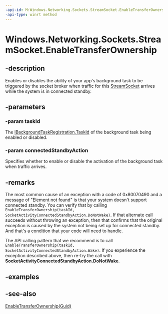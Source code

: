 ```yaml
---
-api-id: M:Windows.Networking.Sockets.StreamSocket.EnableTransferOwnership(System.Guid,Windows.Networking.Sockets.SocketActivityConnectedStandbyAction)
-api-type: winrt method
---
```


<!-- Method syntax
public void EnableTransferOwnership(System.Guid taskId, Windows.Networking.Sockets.SocketActivityConnectedStandbyAction connectedStandbyAction)
-->

# Windows.Networking.Sockets.StreamSocket.EnableTransferOwnership

## -description
Enables or disables the ability of your app's background task to be triggered by the socket broker when traffic for this [StreamSocket](streamsocket.md) arrives while the system is in connected standby.

## -parameters

### -param taskId

The [IBackgroundTaskRegistration.TaskId](../windows.applicationmodel.background/ibackgroundtaskregistration_taskid.md) of the background task being enabled or disabled.

### -param connectedStandbyAction

Specifies whether to enable or disable the activation of the background task when traffic arrives.

## -remarks

The most common cause of an exception with a code of 0x80070490 and a message of "Element not found" is that your system doesn't support connected standby. You can verify that by calling `EnableTransferOwnership(taskId, SocketActivityConnectedStandbyAction.DoNotWake)`. If that alternate call succeeds without throwing an exception, then that confirms that the original exception is caused by the system not being set up for connected standby. And that's a condition that your code will need to handle.

The API calling pattern that we recommend is to call `EnableTransferOwnership(taskId, SocketActivityConnectedStandbyAction.Wake)`. If you experience the exception described above, then re-try the call with **SocketActivityConnectedStandbyAction.DoNotWake**.

## -examples

## -see-also

[EnableTransferOwnership(Guid)](streamsocket_enabletransferownership_102493121.md)